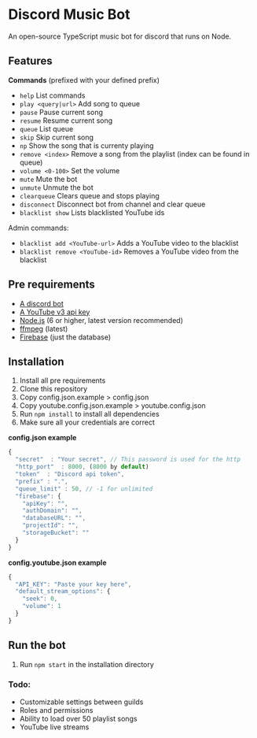 # Discord Music Bot
An open-source TypeScript music bot for discord that runs on Node.

## Features
__Commands__ (prefixed with your defined prefix)
* `help` List commands
* `play <query|url>` Add song to queue
* `pause` Pause current song
* `resume` Resume current song
* `queue` List queue
* `skip` Skip current song
* `np` Show the song that is currenty playing
* `remove <index>` Remove a song from the playlist (index can be found in queue)
* `volume <0-100>` Set the volume
* `mute` Mute the bot
* `unmute` Unmute the bot
* `clearqueue` Clears queue and stops playing
* `disconnect` Disconnect bot from channel and clear queue
* `blacklist show` Lists blacklisted YouTube ids

Admin commands:
* `blacklist add <YouTube-url>` Adds a YouTube video to the blacklist
* `blacklist remove <YouTube-id>` Removes a YouTube video from the blacklist

## Pre requirements

* [A discord bot](https://discordapp.com/developers/applications/me)
* [A YouTube v3 api key](https://developers.google.com/youtube/v3/getting-started)
* [Node.js](https://nodejs.org) (6 or higher, latest version recommended)
* [ffmpeg](https://www.ffmpeg.org/) (latest)
* [Firebase](https://console.firebase.google.com/u/0/) (just the database)

## Installation
1. Install all pre requirements
2. Clone this repository
3. Copy config.json.example > config.json
4. Copy youtube.config.json.example > youtube.config.json
5. Run `npm install` to install all dependencies
6. Make sure all your credentials are correct

__config.json example__
```javascript
{
  "secret"  : "Your secret", // This password is used for the http
  "http_port"  : 8000, (8000 by default)
  "token"  : "Discord api token",
  "prefix" : ".",
  "queue_limit" : 50, // -1 for unlimited
  "firebase": {
    "apiKey": "",
    "authDomain": "",
    "databaseURL": "",
    "projectId": "",
    "storageBucket": ""
  }
}
```

__config.youtube.json example__
```javascript
{
  "API_KEY": "Paste your key here",
  "default_stream_options": {
    "seek": 0,
    "volume": 1
  }
}
```

## Run the bot
1. Run `npm start` in the installation directory

### Todo:

* Customizable settings between guilds
* Roles and permissions
* Ability to load over 50 playlist songs
* YouTube live streams

